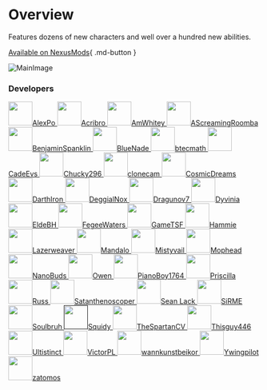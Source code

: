 # Overview

Features dozens of new characters and well over a hundred new abilities.

[Available on NexusMods](https://www.nexusmods.com/starwarsbattlefront22017/mods/7592){ .md-button }

![MainImage](https://staticdelivery.nexusmods.com/mods/2229/images/7592/7592-1674924853-1190615040.png)

### Developers

<a class="devs" href="https://www.nexusmods.com/starwarsjedifallenorder/users/86430143">
    <img class="no-lb" src="https://forums.nexusmods.com/uploads/profile/photo-thumb-86430143.jpg" width="48px"/>AlexPo
</a>
<a class="devs" href="https://acribro.artstation.com">
    <img class="no-lb" src="https://cdnb.artstation.com/p/users/avatars/002/819/735/large/6102192eaa6c4675e09fe36d8540c323.jpg" width="48px"/>Acribro
</a>
<a class="devs" href="https://www.nexusmods.com/starwarsbattlefront22017/users/75185453">
    <img class="no-lb" src="https://forums.nexusmods.com/uploads/profile/photo-75185453.png" width="48px"/>AmWhitey
</a>
<a class="devs" href="https://www.nexusmods.com/starwarsbattlefront22017/users/90993108">
    <img class="no-lb" src="https://forum.nexusmods.com/uploads/profile/photo-thumb-90993108.png" width="48px"/>AScreamingRoomba
</a>
<a class="devs" href="https://www.nexusmods.com/starwarsbattlefront22017/users/91711178">
    <img class="no-lb" src="https://forum.nexusmods.com/uploads/profile/photo-thumb-91711178.jpg" width="48px"/>BenjaminSpanklin
</a>
<a class="devs" href="https://www.nexusmods.com/starwarsbattlefront22017/users/85573843">
    <img class="no-lb" src="https://forum.nexusmods.com/uploads/profile/photo-thumb-85573843.jpg" width="48px"/>BlueNade
</a>
<a class="devs" href="https://www.nexusmods.com/users/96122843">
    <img class="no-lb" src="https://forum.nexusmods.com/uploads/profile/photo-thumb-96122843.png" width="48px"/>btecmath
</a>
<a class="devs" href="https://github.com/CadeEvs">
    <img class="no-lb" src="https://pbs.twimg.com/profile_images/1598458260973142017/SGV1p6cJ_400x400.jpg" width="48px"/>CadeEvs
</a>
<a class="devs" href="https://www.nexusmods.com/starwarsbattlefront22017/users/50364291">
    <img class="no-lb" src="https://forum.nexusmods.com/uploads/profile/photo-thumb-50364291.png?_r=1548501683" width="48px"/>Chucky296
</a>
<a class="devs" href="https://www.nexusmods.com/starwarsbattlefront22017/users/26626349">
    <img class="no-lb" src="https://www.nexusmods.com/assets/images/default/avatar.png" width="48px"/>clonecam
</a>
<a class="devs" href="https://github.com/CosmicDreamsOfCode">
    <img class="no-lb" src="https://avatars.githubusercontent.com/u/33284629" width="48px"/>CosmicDreams
</a>
<a class="devs" href="https://www.artstation.com/darth_ir0n">
    <img class="no-lb" src="https://cdna.artstation.com/p/users/avatars/003/301/040/large/56a65d27571435237c1c8d7e37a76eef.jpg" width="48px"/>DarthIron
</a>
<a class="devs" href="https://www.moddb.com/members/deggialnox/mods">
    <img class="no-lb" src="https://cdnb.artstation.com/p/users/avatars/001/610/909/large/b16050371380be6f3e59eb376cd28610.jpg" width="48px"/>DeggialNox
</a>
<a class="devs" href="https://www.nexusmods.com/starwarsbattlefront22017/users/100537993">
    <img class="no-lb" src="https://forum.nexusmods.com/uploads/profile/photo-thumb-100537993.png?_r=1643762433" width="48px"/>Dragunov7
</a>
<a class="devs" href="https://github.com/Dyvinia">
    <img class="no-lb" src="https://pbs.twimg.com/profile_images/1648431870659514370/RpOji4oG_400x400.jpg" width="48px"/>Dyvinia
</a>
<a class="devs" href="https://www.nexusmods.com/starwarsbattlefront22017/users/50706001">
    <img class="no-lb" src="https://forum.nexusmods.com/uploads/profile/photo-thumb-50706001.png" width="48px"/>EldeBH
</a>
<a class="devs" href="https://www.artstation.com/fegeewaters">
    <img class="no-lb" src="https://cdnb.artstation.com/p/users/avatars/004/867/117/large/91da7c5c08a382a4482caf5b76b29fca.jpg" width="48px"/>FegeeWaters
</a>
<a class="devs" href="https://www.nexusmods.com/starwarsbattlefront22017/users/50247216">
    <img class="no-lb" src="https://forum.nexusmods.com/uploads/profile/photo-thumb-50247216.jpg" width="48px"/>GameTSF
</a>
<a class="devs" href="https://www.artstation.com/hamflap8d">
    <img class="no-lb" src="https://cdnb.artstation.com/p/users/avatars/001/140/167/large/e64f7c0b9aee95c350d6729d02cab929.jpg" width="48px"/>Hammie
</a>
<a class="devs" href="https://www.nexusmods.com/starwarsbattlefront22017/users/89581623">
    <img class="no-lb" src="https://forum.nexusmods.com/uploads/profile/photo-thumb-89581623.png" width="48px"/>Lazerweaver
</a>
<a class="devs" href="https://www.artstation.com/mandalo">
    <img class="no-lb" src="https://cdnb.artstation.com/p/users/avatars/000/738/903/large/4568229eec0827472d96f6ab0c9ef6fa.jpg" width="48px"/>Mandalo
</a>
<a class="devs" href="https://www.nexusmods.com/starwarsbattlefront22017/users/98792048">
    <img class="no-lb" src="https://forum.nexusmods.com/uploads/profile/photo-thumb-98792048.png" width="48px"/>Mistyvail
</a>
<a class="devs" href="https://www.nexusmods.com/starwarsbattlefront22017/users/50279956">
    <img class="no-lb" src="https://cdn.discordapp.com/avatars/165828190332256257/ddf81a04d1cda1cdd2583f74a481bdd2.webp" width="48px"/>Mophead
</a>
<a class="devs" href="https://www.nexusmods.com/starwarsbattlefront22017/users/2736758">
    <img class="no-lb" src="https://forum.nexusmods.com/uploads/profile/photo-thumb-2736758.jpg?_r=1652911460" width="48px"/>NanoBuds
</a>
<a class="devs" href="https://www.nexusmods.com/starwarsbattlefront22017/users/95970763">
    <img class="no-lb" src="https://www.nexusmods.com/assets/images/default/avatar.png" width="48px"/>Owen
</a>
<a class="devs" href="https://www.nexusmods.com/starwarsbattlefront22017/users/73176903">
    <img class="no-lb" src="https://forum.nexusmods.com/uploads/profile/photo-thumb-73176903.png" width="48px"/>PianoBoy1764
</a>
<a class="devs" href="https://twitter.com/Witch_Priscylla">
    <img class="no-lb" src="https://pbs.twimg.com/profile_images/1691318741500395521/Z8qwWLz7_400x400.jpg" width="48px"/>Priscilla
</a>
<a class="devs" href="https://www.nexusmods.com/starwarsbattlefront22017/users/140217183">
    <img class="no-lb" src="https://www.nexusmods.com/assets/images/default/avatar.png" width="48px"/>Russ
</a>
<a class="devs" href="https://www.nexusmods.com/starwarsbattlefront22017/users/50265961">
    <img class="no-lb" src="https://forum.nexusmods.com/uploads/profile/photo-thumb-50265961.png" width="48px"/>Satanthenoscoper
</a>
<a class="devs" href="https://twitter.com/momentarilyepic">
    <img class="no-lb" src="https://pbs.twimg.com/profile_images/1418146355986448388/H8ZGvHc9_400x400.jpg" width="48px"/>Sean Lack
</a>
<a class="devs" href="https://www.nexusmods.com/starwarsbattlefront22017/users/35862475">
    <img class="no-lb" src="https://forum.nexusmods.com/uploads/profile/photo-thumb-35862475.png" width="48px"/>SiRME
</a>
<a class="devs" href="https://www.nexusmods.com/starwarsbattlefront22017/users/73309078">
    <img class="no-lb" src="https://forum.nexusmods.com/uploads/profile/photo-thumb-73309078.png" width="48px"/>Soulbruh
</a>
<a class="devs" href="">
    <img class="no-lb" src="https://cdn.discordapp.com/avatars/443908039339409409/3af7a3029d5c2405f159ceb289e47b41.png" width="48px"/>Squidy
</a>
<a class="devs" href="https://www.nexusmods.com/starwarsbattlefront22017/users/85153988">
    <img class="no-lb" src="https://forum.nexusmods.com/uploads/profile/photo-thumb-85153988.png" width="48px"/>TheSpartanCV
</a>
<a class="devs" href="https://www.nexusmods.com/starwarsbattlefront22017/users/94065553">
    <img class="no-lb" src="https://secure.gravatar.com/avatar/e98fe794ebd62a78c63ab7de635120e0" width="48px"/>Thisguy446
</a>
<a class="devs" href="https://www.nexusmods.com/starwarsbattlefront22017/users/77916933">
    <img class="no-lb" src="https://media.discordapp.net/attachments/923061853813350461/1086504415227293746/image.png" width="48px"/>Ultistinct
</a>
<a class="devs" href="https://www.nexusmods.com/starwarsbattlefront22017/users/55952402">
    <img class="no-lb" src="https://secure.gravatar.com/avatar/20e428b6d3af6c7b935e40fabab0775e" width="48px"/>VictorPL
</a>
<a class="devs" href="https://github.com/wannkunstbeikor">
    <img class="no-lb" src="https://cdn.discordapp.com/attachments/1030536483318284308/1155613413238636674/e79b457aeda4fc9e71d9e1c139cb3796.png" width="48px"/>wannkunstbeikor
</a>
<a class="devs" href="https://www.nexusmods.com/starwarsbattlefront22017/users/93017128">
    <img class="no-lb" src="https://forum.nexusmods.com/uploads/profile/photo-thumb-93017128.jpg" width="48px"/>Ywingpilot
</a>
<a class="devs" href="https://www.nexusmods.com/starwarsbattlefront22017/users/51785036">
    <img class="no-lb" src="https://forum.nexusmods.com/uploads/profile/photo-thumb-51785036.jpg?_r=1634681743" width="48px"/>zatomos
</a>